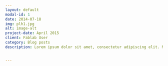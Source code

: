 ```yaml
---
layout: default
modal-id: 1
date: 2014-07-18
img: plh1.jpg
alt: image-alt
project-date: April 2015
client: Fablab User
category: Blog posts
description: Lorem ipsum dolor sit amet, consectetur adipiscing elit. Maecenas eleifend faucibus elementum. Praesent laoreet non nunc eget ornare. Etiam eu posuere arcu. Praesent id ante lorem. Mauris sed enim in tortor condimentum dignissim. Curabitur eget ultrices risus, sed porta lacus. Cras auctor fermentum lectus, porttitor tristique felis elementum vel. Sed scelerisque lacinia nulla, a posuere lorem aliquet a. Nam vitae cursus justo, eget semper lacus. Nullam felis arcu, tempus et elementum ac, vulputate at neque. Nullam lectus libero, tincidunt nec placerat in, congue et purus. Praesent suscipit urna sed pharetra venenatis. Sed vel est et ex convallis faucibus. Morbi ullamcorper, augue non pellentesque tempus, erat magna porta urna, eget dictum neque ligula tempus mauris.


---
```

